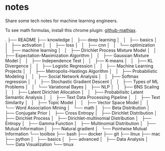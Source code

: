 # notes
Share some tech notes for machine learning engineers.

To see math formulas, install this chrome plugin: [github-mathjax](https://github.com/orsharir/github-mathjax).

.
├── README
├── knowledge
│   ├── deep learning
│   │   ├── basics
│   │   ├── activation
│   │   ├── loss
│   │   ├── cnn
│   │   └── optimization
│   ├── machine learning
│   │   ├── Dirichlet Process Mixture Model
│   │   ├── Expectation-Maximization Algorithm
│   │   ├── Gaussian Mixture Model
│   │   ├── Independence Test
│   │   ├── K-means
│   │   ├── KL Divergence
│   │   ├── Logistic Regression
│   │   ├── Machine Learning Projects
│   │   ├── Metropolis-Hastings Algorithm
│   │   ├── Probabilistic Modeling
│   │   ├── Social Network Analysis
│   │   ├── Softmax regression
│   │   ├── Stochastic Gradient Descent
│   │   ├── Types of ML Problems
│   │   └── Variational Bayes
│   ├── NLP
│   │   ├── BNS Scaling
│   │   ├── Latent Dirichlet Allocation
│   │   ├── Probabilisitc Latent Semantic Analysis
│   │   ├── Text Data Processing Pipeline
│   │   ├── Text Similarity
│   │   ├── Topic Model
│   │   ├── Vector Space Model
│   │   └── Word Association Mining
│   └── math
│       ├── Beta Distribution
│       ├── Conjugate Prior
│       ├── Cross Entropy
│       ├── Dirichlet Distribution
│       ├── Dirichlet Process
│       ├── Dirichlet-multinomial Distribution
│       ├── Entropy
│       ├── Gamma Function
│       ├── Multinomial Distribution
│       ├── Mutual Information
│       ├── Natural gradient
│       └── Pointwise Mutual Information
└── toolbox
    ├── bash
    ├── docker
    ├── git
    ├── linux
    ├── mac
    ├── python
    │   ├── basics
    │   ├── advanced
    │   ├── Data Analysis
    │   └── Data Visualization
    └── tmux
